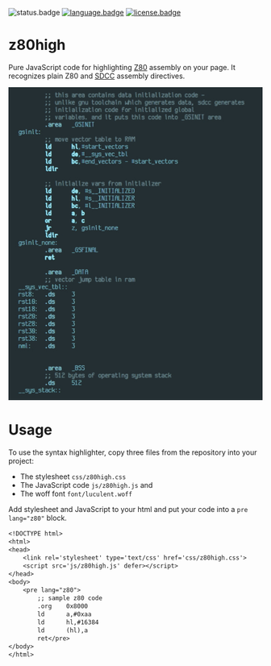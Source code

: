 ![status.badge] [![language.badge]][language.url] [![license.badge]][license.url]

# z80high

Pure JavaScript code for highlighting [Z80](http://www.zilog.com/docs/z80/um0080.pdf) assembly on your page. 
It recognizes plain Z80 and [SDCC](http://sdcc.sourceforge.net/) assembly directives.

![Sample](img/sample.jpg)

# Usage

To use the syntax highlighter, copy three files from the repository into your project:
 * The stylesheet `css/z80high.css`
 * The JavaScript code `js/z80high.js` and
 * The woff font `font/luculent.woff` 

Add stylesheet and JavaScript to your html and put your code into a `pre lang="z80"` block.

~~~
<!DOCTYPE html>
<html>
<head>
    <link rel='stylesheet' type='text/css' href='css/z80high.css'>
    <script src='js/z80high.js' defer></script>
</head>
<body>
    <pre lang="z80">
        ;; sample z80 code
        .org    0x8000
        ld      a,#0xaa
        ld      hl,#16384
        ld      (hl),a
        ret</pre>
</body>
</html>
~~~

[language.url]:   https://en.wikipedia.org/wiki/JavaScript
[language.badge]: https://img.shields.io/badge/language-JavaScript-blue.svg

[license.url]:    https://github.com/tstih/nice/blob/master/LICENSE
[license.badge]:  https://img.shields.io/badge/license-MIT-blue.svg

[status.badge]:  https://img.shields.io/badge/status-stable-dkgreen.svg
